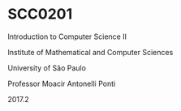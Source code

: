 # SCC0201
Introduction to Computer Science II

Institute of Mathematical and Computer Sciences

University of São Paulo

Professor Moacir Antonelli Ponti

2017.2

